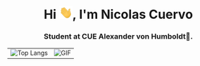 <h1 align="center">Hi <img src="https://raw.githubusercontent.com/ABSphreak/ABSphreak/master/gifs/Hi.gif" style="width: 30px; display: inline-block;" data-target="animated-image.originalImage">, I'm Nicolas Cuervo</h1>
<h3 align="center">Student at CUE Alexander von Humboldt🌟.</h3>

<!-- Contenedor con tabla para asegurar alineación horizontal -->
<table align="center">
  <tr>
    <!-- Columna de estadísticas -->
    <td>
      <img src="https://github-readme-stats.vercel.app/api/top-langs/?username=Nicolascuervor&langs_count=10&theme=tokyonight&layout=compact" alt="Top Langs" style="width: 400px; height: auto;">
    </td>
    <!-- Columna del GIF -->
    <td>
      <img src="https://media.giphy.com/media/SWoSkN6DxTszqIKEqv/giphy.gif" alt="GIF" style="width: 400px; height: auto;">
    </td>
  </tr>
</table>

<!--
**Nicolascuervor/Nicolascuervor** is a ✨ _special_ ✨ repository because its `README.md` (this file) appears on your GitHub profile.

Here are some ideas to get you started:

- 🔭 I’m currently working on ...
- 🌱 I’m currently learning ...
- 👯 I’m looking to collaborate on ...
- 🤔 I’m looking for help with ...
- 💬 Ask me about ...
- 📫 How to reach me: ...
- 😄 Pronouns: ...
- ⚡ Fun fact: ...
-->
